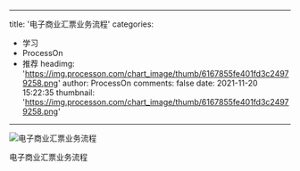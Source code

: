 
---
title: '电子商业汇票业务流程'
categories: 
 - 学习
 - ProcessOn
 - 推荐
headimg: 'https://img.processon.com/chart_image/thumb/6167855fe401fd3c24979258.png'
author: ProcessOn
comments: false
date: 2021-11-20 15:22:35
thumbnail: 'https://img.processon.com/chart_image/thumb/6167855fe401fd3c24979258.png'
---

<div>   
<img class="thumb" alt="电子商业汇票业务流程" src="https://img.processon.com/chart_image/thumb/6167855fe401fd3c24979258.png" referrerpolicy="no-referrer">
<p>电子商业汇票业务流程</p>  
</div>
            